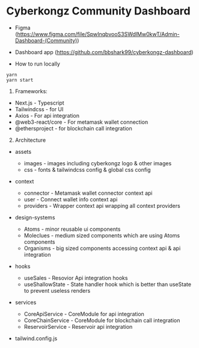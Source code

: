 # Cyberkongz Community Dashboard

- Figma (https://www.figma.com/file/SpwInqbvooS3SWdIMw0kwT/Admin-Dashboard-(Community))
- Dashboard app (https://github.com/bbshark99/cyberkongz-dashboard)


- How to run locally

```
yarn
yarn start
```


1. Frameworks:
- Next.js - Typescript
- Tailwindcss - for UI
- Axios - For api integration
- @web3-react/core - For metamask wallet connection
- @ethersproject - for blockchain call integration

2. Architecture
- assets
    + images - images including cyberkongz logo & other images
    + css - fonts & tailwindcss config & global css config

- context
    + connector - Metamask wallet connector context api
    + user - Connect wallet info context api
    + providers - Wrapper context api wrapping all context providers

- design-systems
    + Atoms - minor reusable ui components
    + Moleclues - medium sized components which are using Atoms components
    + Organisms - big sized components accessing context api & api integration

- hooks
    + useSales - Resovior Api integration hooks
    + useShallowState - State handler hook which is better than useState to prevent useless renders

- services
    + CoreApiService - CoreModule for api integration
    + CoreChainService - CoreModule for blockchain call integration
    + ReservoirService - Reservoir api integration

- tailwind.config.js
